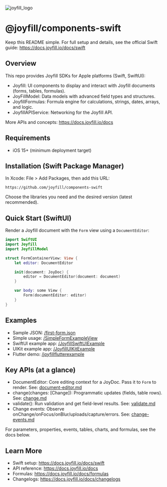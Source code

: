 ![joyfill_logo](https://github.com/joyfill/examples/assets/5873346/4943ecf8-a718-4c97-a917-0c89db014e49)

# @joyfill/components-swift

Keep this README simple. For full setup and details, see the official Swift guide: https://docs.joyfill.io/docs/swift

## Overview

This repo provides Joyfill SDKs for Apple platforms (Swift, SwiftUI):

- Joyfill: UI components to display and interact with Joyfill documents (forms, tables, formulas).
- JoyFillModel: Data models with advanced field types and structures.
- JoyfillFormulas: Formula engine for calculations, strings, dates, arrays, and logic.
- JoyfillAPIService: Networking for the Joyfill API.

More APIs and concepts: https://docs.joyfill.io/docs

## Requirements

- iOS 15+ (minimum deployment target)

## Installation (Swift Package Manager)

In Xcode: File > Add Packages, then add this URL:

```
https://github.com/joyfill/components-swift
```

Choose the libraries you need and the desired version (latest recommended).

## Quick Start (SwiftUI)

Render a Joyfill document with the `Form` view using a `DocumentEditor`:

```swift
import SwiftUI
import Joyfill
import JoyfillModel

struct FormContainerView: View {
    let editor: DocumentEditor

    init(document: JoyDoc) {
        editor = DocumentEditor(document: document)
    }

    var body: some View {
        Form(documentEditor: editor)
    }
}
```

## Examples

- Sample JSON: [/first-form.json](https://github.com/joyfill/components-swift/blob/update-readme-file/JoyfillSwiftUIExample/JoyfillExample/Simple%20Form%20Example/first-form.json)
- Simple usage: [/SimpleFormExampleView](https://github.com/joyfill/components-swift/blob/update-readme-file/JoyfillSwiftUIExample/JoyfillExample/Simple%20Form%20Example/SimpleFormExampleView.swift)
- SwiftUI example app: [/JoyfillSwiftUIExample](https://github.com/joyfill/components-swift/tree/main/JoyfillSwiftUIExample)
- UIKit example app: [/JoyfillUIKitExample](https://github.com/joyfill/components-swift/tree/main/JoyfillUIKitExample)
- Flutter demo: [/joyfillflutterexample](https://github.com/joyfill/components-swift/tree/main/joyfillflutterexample)

## Key APIs (at a glance)

 - DocumentEditor: Core editing context for a JoyDoc. Pass it to `Form` to render. See: [document-editor.md](./document-editor.md)
 - change(changes: [Change]): Programmatic updates (fields, table rows). See: [change.md](./change.md)
 - validate(): Run validation and get field-level results. See: [validate.md](./validate.md)
 - Change events: Observe onChange/onFocus/onBlur/uploads/capture/errors. See: [change-events.md](./change-events.md)

For parameters, properties, events, tables, charts, and formulas, see the docs below.

## Learn More

- Swift setup: https://docs.joyfill.io/docs/swift
- API reference: https://docs.joyfill.io/docs
- Formulas: https://docs.joyfill.io/docs/formulas
- Changelogs: https://docs.joyfill.io/docs/changelogs
